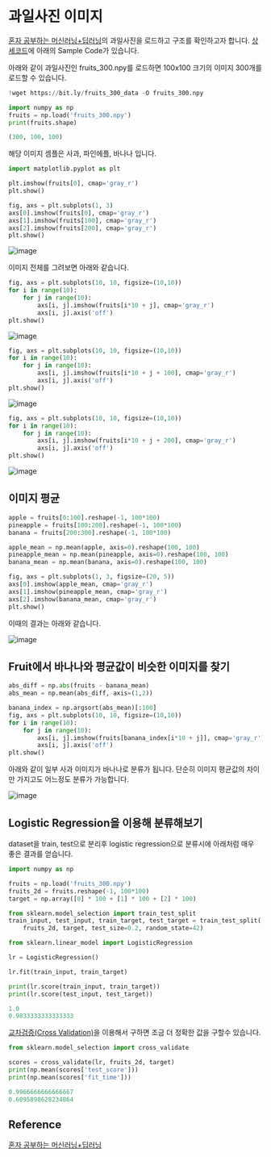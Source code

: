# 과일사진 이미지 

[혼자 공부하는 머신러닝+딥러닝](https://github.com/rickiepark/hg-mldl)의 과일사진을 로드하고 구조를 확인하고자 합니다. [상세코드](https://github.com/kyopark2014/ML-Algorithms/blob/main/src/fruits.ipynb)에 아래의 Sample Code가 있습니다. 

아래와 같이 과일사진인 fruits_300.npy를 로드하면 100x100 크기의 이미지 300개를 로드할 수 있습니다. 

```python
!wget https://bit.ly/fruits_300_data -O fruits_300.npy

import numpy as np
fruits = np.load('fruits_300.npy')
print(fruits.shape)

(300, 100, 100)
```

해당 이미지 셈플은 사과, 파인에플, 바나나 입니다. 

```python
import matplotlib.pyplot as plt

plt.imshow(fruits[0], cmap='gray_r')
plt.show()

fig, axs = plt.subplots(1, 3)
axs[0].imshow(fruits[0], cmap='gray_r')
axs[1].imshow(fruits[100], cmap='gray_r')
axs[2].imshow(fruits[200], cmap='gray_r')
plt.show()
```

![image](https://user-images.githubusercontent.com/52392004/187010777-a14d0388-9b27-49ef-a6e2-3ccdbdcd79bc.png)

이미지 전체를 그려보면 아래와 같습니다. 

```python
fig, axs = plt.subplots(10, 10, figsize=(10,10))
for i in range(10):
    for j in range(10):
        axs[i, j].imshow(fruits[i*10 + j], cmap='gray_r')
        axs[i, j].axis('off')
plt.show()
```

![image](https://user-images.githubusercontent.com/52392004/187010803-545c5f99-d171-4130-9991-71c9f90d5a84.png)

```python
fig, axs = plt.subplots(10, 10, figsize=(10,10))
for i in range(10):
    for j in range(10):
        axs[i, j].imshow(fruits[i*10 + j + 100], cmap='gray_r')
        axs[i, j].axis('off')
plt.show()
```

![image](https://user-images.githubusercontent.com/52392004/187010825-d82577fc-f683-4929-84e6-0b798d320cc6.png)

```python
fig, axs = plt.subplots(10, 10, figsize=(10,10))
for i in range(10):
    for j in range(10):
        axs[i, j].imshow(fruits[i*10 + j + 200], cmap='gray_r')
        axs[i, j].axis('off')
plt.show()
```

![image](https://user-images.githubusercontent.com/52392004/187010844-d4d1b030-6933-422d-81d7-693d827d5821.png)

## 이미지 평균

```python
apple = fruits[0:100].reshape(-1, 100*100)
pineapple = fruits[100:200].reshape(-1, 100*100)
banana = fruits[200:300].reshape(-1, 100*100)

apple_mean = np.mean(apple, axis=0).reshape(100, 100)
pineapple_mean = np.mean(pineapple, axis=0).reshape(100, 100)
banana_mean = np.mean(banana, axis=0).reshape(100, 100)

fig, axs = plt.subplots(1, 3, figsize=(20, 5))
axs[0].imshow(apple_mean, cmap='gray_r')
axs[1].imshow(pineapple_mean, cmap='gray_r')
axs[2].imshow(banana_mean, cmap='gray_r')
plt.show()
```

이때의 결과는 아래와 같습니다. 

![image](https://user-images.githubusercontent.com/52392004/187010891-f5e441e1-bf73-4dea-8852-010a9acf659e.png)


## Fruit에서 바나나와 평균값이 비슷한 이미지를 찾기 

```python
abs_diff = np.abs(fruits - banana_mean)
abs_mean = np.mean(abs_diff, axis=(1,2))

banana_index = np.argsort(abs_mean)[:100]
fig, axs = plt.subplots(10, 10, figsize=(10,10))
for i in range(10):
    for j in range(10):
        axs[i, j].imshow(fruits[banana_index[i*10 + j]], cmap='gray_r')
        axs[i, j].axis('off')
plt.show()
```

아래와 같이 일부 사과 이미지가 바나나로 분류가 됩니다. 단순히 이미지 평균값의 차이만 가지고도 어느정도 분류가 가능합니다.

![image](https://user-images.githubusercontent.com/52392004/187010940-c59b491e-66cc-4eb0-a674-18979e5950b9.png)


## Logistic Regression을 이용해 분류해보기 

dataset을 train, test으로 분리후 logistic regression으로 분류시에 아래처럼 매우 좋은 결과를 얻습니다. 

```python
import numpy as np

fruits = np.load('fruits_300.npy')
fruits_2d = fruits.reshape(-1, 100*100)
target = np.array([0] * 100 + [1] * 100 + [2] * 100)

from sklearn.model_selection import train_test_split
train_input, test_input, train_target, test_target = train_test_split(
    fruits_2d, target, test_size=0.2, random_state=42)

from sklearn.linear_model import LogisticRegression

lr = LogisticRegression()

lr.fit(train_input, train_target)

print(lr.score(train_input, train_target))
print(lr.score(test_input, test_target))

1.0
0.9833333333333333
```

[교차검증(Cross Validation)](https://github.com/kyopark2014/ML-Algorithms/blob/main/preprocessing.md#k-fold-cross-validation%EB%A5%BC-%EC%9D%B4%EC%9A%A9%ED%95%9C-%EA%B5%90%EC%B0%A8%EA%B2%80%EC%A6%9D)을 이용해서 구하면 조금 더 정확한 값을 구할수 있습니다. 

```python
from sklearn.model_selection import cross_validate

scores = cross_validate(lr, fruits_2d, target)
print(np.mean(scores['test_score']))
print(np.mean(scores['fit_time']))

0.9966666666666667
0.6095898628234864
```



## Reference

[혼자 공부하는 머신러닝+딥러닝](https://github.com/rickiepark/hg-mldl)

